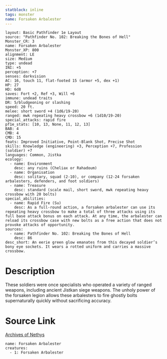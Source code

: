 ```yaml
---
statblock: inline
tags: monster
name: Forsaken Arbalester
---
```

```statblock
layout: Basic Pathfinder 1e Layout
source: "Pathfinder No. 102: Breaking the Bones of Hell"
Monster_CR: 3
name: Forsaken Arbalester
Monster_XP: 800
alignment: LE
size: Medium
type: undead
INI: +5
perception: +7
senses: darkvision
AC: 16, touch 11, flat-footed 15 (armor +5, dex +1)
HP: 27
HD: 6d8
saves: Fort +2, Ref +3, Will +6
immune: undead traits
DR: 5/bludgeoning or slashing
speed: 20 ft.
melee: short sword +4 (1d6/19-20)
ranged: mwk repeating heavy crossbow +6 (1d10/19-20)
special_attacks: rapid fire
pf1e_stats: [10, 13, None, 11, 12, 13]
BAB: 4
CMB: 4
CMD: 15
feats: Improved Initiative, Point-Blank Shot, Precise Shot
skills: Knowledge (engineering) +3, Perception +7, Profession (soldier) +7
languages: Common, Jistka
ecology:
  - name: Environment
    desc: any ruins (Cheliax or Rahadoum)
  - name: Organisation
    desc: solitary, squad (2-10), or company (12-24 forsaken arbalesters, defenders, and foot soldiers)
  - name: Treasure
    desc: standard (scale mail, short sword, mwk repeating heavy crossbow with 20 bolts)
special_abilities:
  - name: Rapid Fire (Su)
    desc: As a full-round action, a forsaken arbalester can use its repeating heavy crossbow to make a total of three attacks using its full base attack bonus on each attack. At any time, the arbalester can reload its crossbow case with new bolts as a free action that does not provoke attacks of opportunity.
sources:
  - name: Pathfinder No. 102: Breaking the Bones of Hell
    desc: 86
desc_short: An eerie green glow emanates from this decayed soldier’s bony eye sockets. It wears a rotted uniform and carries a massive crossbow.
```
# Description
These soldiers were once specialists who operated a variety of ranged weapons, including ancient Jistkan siege weapons. The unholy power of the forsaken legion allows these arbalesters to fire ghostly bolts supernaturally quickly without sacrificing accuracy.
# Source Link
[Archives of Nethys](https://aonprd.com/MonsterDisplay.aspx?ItemName=Forsaken%20Arbalester)
```encounter-table
name: Forsaken Arbalester
creatures:
  - 1: Forsaken Arbalester
```
